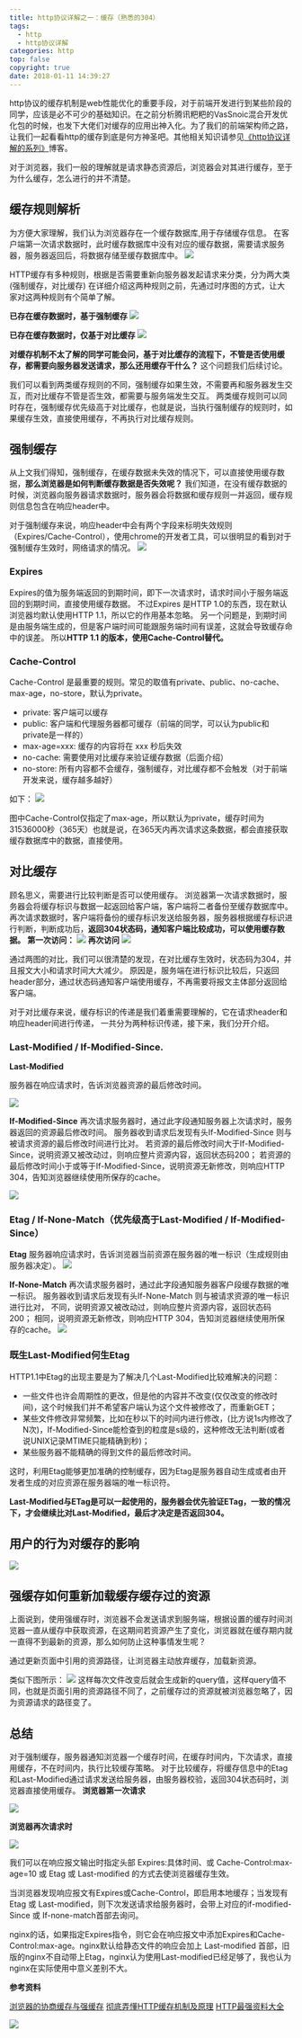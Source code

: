 ```yaml
---
title: http协议详解之一：缓存（熟悉的304）
tags:
  - http
  - http协议详解
categories: http
top: false
copyright: true
date: 2018-01-11 14:39:27
---
```

http协议的缓存机制是web性能优化的重要手段，对于前端开发进行到某些阶段的同学，应该是必不可少的基础知识。在之前分析腾讯粑粑的VasSnoic混合开发优化包的时候，也发下大佬们对缓存的应用出神入化。为了我们的前端架构师之路，让我们一起看看http的缓存到底是何方神圣吧。其他相关知识请参见[《http协议详解的系列》]()博客。
<!--more-->
对于浏览器，我们一般的理解就是请求静态资源后，浏览器会对其进行缓存，至于为什么缓存，怎么进行的并不清楚。

## 缓存规则解析
为方便大家理解，我们认为浏览器存在一个缓存数据库,用于存储缓存信息。
在客户端第一次请求数据时，此时缓存数据库中没有对应的缓存数据，需要请求服务器，服务器返回后，将数据存储至缓存数据库中。
![](https://images2015.cnblogs.com/blog/632130/201702/632130-20170210141639213-1923993391.png)

HTTP缓存有多种规则，根据是否需要重新向服务器发起请求来分类，分为两大类(强制缓存，对比缓存)
在详细介绍这两种规则之前，先通过时序图的方式，让大家对这两种规则有个简单了解。

**已存在缓存数据时，基于强制缓存**
![](https://images2015.cnblogs.com/blog/632130/201702/632130-20170210135521072-1812985836.png)

**已存在缓存数据时，仅基于对比缓存**
![](https://images2015.cnblogs.com/blog/632130/201702/632130-20170210141716838-764535017.png)

**对缓存机制不太了解的同学可能会问，基于对比缓存的流程下，不管是否使用缓存，都需要向服务器发送请求，那么还用缓存干什么？**
这个问题我们后续讨论。

我们可以看到两类缓存规则的不同，强制缓存如果生效，不需要再和服务器发生交互，而对比缓存不管是否生效，都需要与服务端发生交互。
两类缓存规则可以同时存在，强制缓存优先级高于对比缓存，也就是说，当执行强制缓存的规则时，如果缓存生效，直接使用缓存，不再执行对比缓存规则。

## 强制缓存
从上文我们得知，强制缓存，在缓存数据未失效的情况下，可以直接使用缓存数据，**那么浏览器是如何判断缓存数据是否失效呢？**
我们知道，在没有缓存数据的时候，浏览器向服务器请求数据时，服务器会将数据和缓存规则一并返回，缓存规则信息包含在响应header中。

对于强制缓存来说，响应header中会有两个字段来标明失效规则（Expires/Cache-Control），使用chrome的开发者工具，可以很明显的看到对于强制缓存生效时，网络请求的情况。
![](https://images2015.cnblogs.com/blog/632130/201702/632130-20170210141755072-1978466289.png)

### Expires

Expires的值为服务端返回的到期时间，即下一次请求时，请求时间小于服务端返回的到期时间，直接使用缓存数据。
不过Expires 是HTTP 1.0的东西，现在默认浏览器均默认使用HTTP 1.1，所以它的作用基本忽略。
另一个问题是，到期时间是由服务端生成的，但是客户端时间可能跟服务端时间有误差，这就会导致缓存命中的误差。
所以**HTTP 1.1 的版本，使用Cache-Control替代。**

### Cache-Control
Cache-Control 是最重要的规则。常见的取值有private、public、no-cache、max-age，no-store，默认为private。

* private: 客户端可以缓存
* public: 客户端和代理服务器都可缓存（前端的同学，可以认为public和private是一样的）
* max-age=xxx:   缓存的内容将在 xxx 秒后失效
* no-cache: 需要使用对比缓存来验证缓存数据（后面介绍）
* no-store:  所有内容都不会缓存，强制缓存，对比缓存都不会触发（对于前端开发来说，缓存越多越好）

如下：
![](https://images2015.cnblogs.com/blog/632130/201702/632130-20170210141836104-1513192908.png)

图中Cache-Control仅指定了max-age，所以默认为private，缓存时间为31536000秒（365天）也就是说，在365天内再次请求这条数据，都会直接获取缓存数据库中的数据，直接使用。

## 对比缓存
顾名思义，需要进行比较判断是否可以使用缓存。
浏览器第一次请求数据时，服务器会将缓存标识与数据一起返回给客户端，客户端将二者备份至缓存数据库中。
再次请求数据时，客户端将备份的缓存标识发送给服务器，服务器根据缓存标识进行判断，判断成功后，**返回304状态码，通知客户端比较成功，可以使用缓存数据。**
**第一次访问：**
![](https://images2015.cnblogs.com/blog/632130/201702/632130-20170210141911682-1756976419.png)
**再次访问**
![](https://images2015.cnblogs.com/blog/632130/201702/632130-20170210141921697-379821074.png)

通过两图的对比，我们可以很清楚的发现，在对比缓存生效时，状态码为304，并且报文大小和请求时间大大减少。
原因是，服务端在进行标识比较后，只返回header部分，通过状态码通知客户端使用缓存，不再需要将报文主体部分返回给客户端。

对于对比缓存来说，缓存标识的传递是我们着重需要理解的，它在请求header和响应header间进行传递，
一共分为两种标识传递，接下来，我们分开介绍。

### Last-Modified  /  If-Modified-Since.

**Last-Modified**

服务器在响应请求时，告诉浏览器资源的最后修改时间。

![](https://images2015.cnblogs.com/blog/632130/201702/632130-20170210142249541-789089587.png)

**If-Modified-Since**
再次请求服务器时，通过此字段通知服务器上次请求时，服务器返回的资源最后修改时间。
服务器收到请求后发现有头If-Modified-Since 则与被请求资源的最后修改时间进行比对。
若资源的最后修改时间大于If-Modified-Since，说明资源又被改动过，则响应整片资源内容，返回状态码200；
若资源的最后修改时间小于或等于If-Modified-Since，说明资源无新修改，则响应HTTP 304，告知浏览器继续使用所保存的cache。

![](https://images2015.cnblogs.com/blog/632130/201702/632130-20170210142307166-135607673.png)

### Etag  /  If-None-Match（优先级高于Last-Modified  /  If-Modified-Since）

**Etag**
服务器响应请求时，告诉浏览器当前资源在服务器的唯一标识（生成规则由服务器决定）。
![](https://images2015.cnblogs.com/blog/632130/201702/632130-20170210142054182-1766818273.png)

**If-None-Match**
再次请求服务器时，通过此字段通知服务器客户段缓存数据的唯一标识。
服务器收到请求后发现有头If-None-Match 则与被请求资源的唯一标识进行比对，
不同，说明资源又被改动过，则响应整片资源内容，返回状态码200；
相同，说明资源无新修改，则响应HTTP 304，告知浏览器继续使用所保存的cache。
![](https://images2015.cnblogs.com/blog/632130/201702/632130-20170210142115479-1921175758.png)

### 既生Last-Modified何生Etag
HTTP1.1中Etag的出现主要是为了解决几个Last-Modified比较难解决的问题：
* 一些文件也许会周期性的更改，但是他的内容并不改变(仅仅改变的修改时间)，这个时候我们并不希望客户端认为这个文件被修改了，而重新GET；
* 某些文件修改非常频繁，比如在秒以下的时间内进行修改，(比方说1s内修改了N次)，If-Modified-Since能检查到的粒度是s级的，这种修改无法判断(或者说UNIX记录MTIME只能精确到秒)；
* 某些服务器不能精确的得到文件的最后修改时间。

这时，利用Etag能够更加准确的控制缓存，因为Etag是服务器自动生成或者由开发者生成的对应资源在服务器端的唯一标识符。

**Last-Modified与ETag是可以一起使用的，服务器会优先验证ETag，一致的情况下，才会继续比对Last-Modified，最后才决定是否返回304。**

## 用户的行为对缓存的影响
![](https://images2015.cnblogs.com/blog/408483/201605/408483-20160525202949975-1541314356.png)

## 强缓存如何重新加载缓存缓存过的资源
上面说到，使用强缓存时，浏览器不会发送请求到服务端，根据设置的缓存时间浏览器一直从缓存中获取资源，在这期间若资源产生了变化，浏览器就在缓存期内就一直得不到最新的资源，那么如何防止这种事情发生呢？

通过更新页面中引用的资源路径，让浏览器主动放弃缓存，加载新资源。

类似下图所示：
![](https://pic2.zhimg.com/8a8676e933478d1a73777d84a5de55f5_b.jpg)
这样每次文件改变后就会生成新的query值，这样query值不同，也就是页面引用的资源路径不同了，之前缓存过的资源就被浏览器忽略了，因为资源请求的路径变了。



## 总结

对于强制缓存，服务器通知浏览器一个缓存时间，在缓存时间内，下次请求，直接用缓存，不在时间内，执行比较缓存策略。
对于比较缓存，将缓存信息中的Etag和Last-Modified通过请求发送给服务器，由服务器校验，返回304状态码时，浏览器直接使用缓存。
**浏览器第一次请求**

![](https://images2015.cnblogs.com/blog/632130/201702/632130-20170210142134291-1976923079.png)

**浏览器再次请求时**

![](https://images2015.cnblogs.com/blog/632130/201702/632130-20170210141453338-1263276228.png)


我们可以在响应报文输出时指定头部   Expires:具体时间、或  Cache-Control:max-age=10  或  Etag  或  Last-modified 的方式去使浏览器缓存生效。

当浏览器发现响应报文有Expires或Cache-Control，即启用本地缓存；当发现有 Etag  或  Last-modified，则下次发送请求给服务器时，会带上对应的if-modified-Since 或 If-none-match首部去询问。

nginx的话，如果指定Expires指令，则它会在响应报文中添加Expires和Cache-Control:max-age。nginx默认给静态文件的响应会加上 Last-modified 首部，旧版的nginx不自动带上Etag，nginx认为使用Last-modified已经足够了，我也认为nginx在实际使用中意义差别不大。

**参考资料**

[浏览器的协商缓存与强缓存](http://caibaojian.com/browser-cache.html)
[彻底弄懂HTTP缓存机制及原理](https://www.cnblogs.com/chenqf/p/6386163.html)
[HTTP最强资料大全](https://juejin.im/post/58ddb636ac502e0063992865)

![](http://oankigr4l.bkt.clouddn.com/wexin.png)